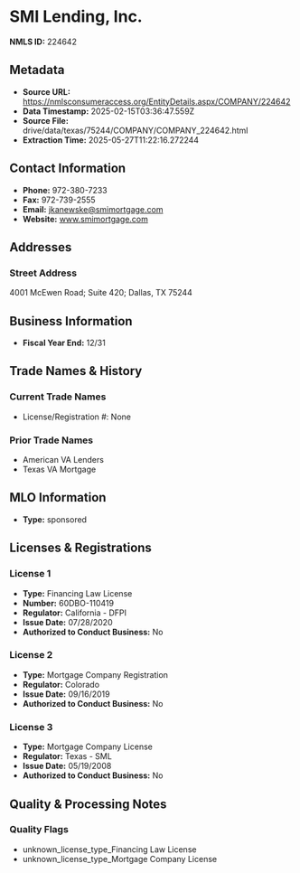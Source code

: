# SMI Lending, Inc.

**NMLS ID:** 224642

## Metadata
- **Source URL:** https://nmlsconsumeraccess.org/EntityDetails.aspx/COMPANY/224642
- **Data Timestamp:** 2025-02-15T03:36:47.559Z
- **Source File:** drive/data/texas/75244/COMPANY/COMPANY_224642.html
- **Extraction Time:** 2025-05-27T11:22:16.272244

## Contact Information
- **Phone:** 972-380-7233
- **Fax:** 972-739-2555
- **Email:** jkanewske@smimortgage.com
- **Website:** www.smimortgage.com

## Addresses
### Street Address
4001 McEwen Road; Suite 420; Dallas, TX 75244

## Business Information
- **Fiscal Year End:** 12/31

## Trade Names & History
### Current Trade Names
- License/Registration #: None

### Prior Trade Names
- American VA Lenders
- Texas VA Mortgage

## MLO Information
- **Type:** sponsored

## Licenses & Registrations

### License 1
- **Type:** Financing Law License
- **Number:** 60DBO-110419
- **Regulator:** California - DFPI
- **Issue Date:** 07/28/2020
- **Authorized to Conduct Business:** No

### License 2
- **Type:** Mortgage Company Registration
- **Regulator:** Colorado
- **Issue Date:** 09/16/2019
- **Authorized to Conduct Business:** No

### License 3
- **Type:** Mortgage Company License
- **Regulator:** Texas - SML
- **Issue Date:** 05/19/2008
- **Authorized to Conduct Business:** No

## Quality & Processing Notes
### Quality Flags
- unknown_license_type_Financing Law License
- unknown_license_type_Mortgage Company License
